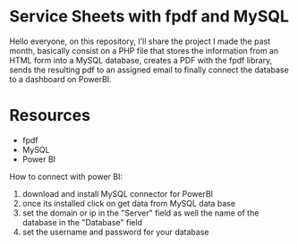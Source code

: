 # Service Sheets with fpdf and MySQL

Hello everyone, on this repository, I'll share the project I made the past month, basically consist on a PHP file that stores the information from an HTML form into a MySQL database, creates a PDF with the fpdf library, sends the resulting pdf to an assigned email to finally connect the database to a dashboard on PowerBI.

# Resources

* fpdf
* MySQL
* Power BI

How to connect with power BI: 

1. download and install MySQL connector for PowerBI 
2. once its installed click on get data from MySQL data base 
3. set the domain or ip in the "Server" field as well the name of the database in the "Database" field
4. set the username and password for your database
